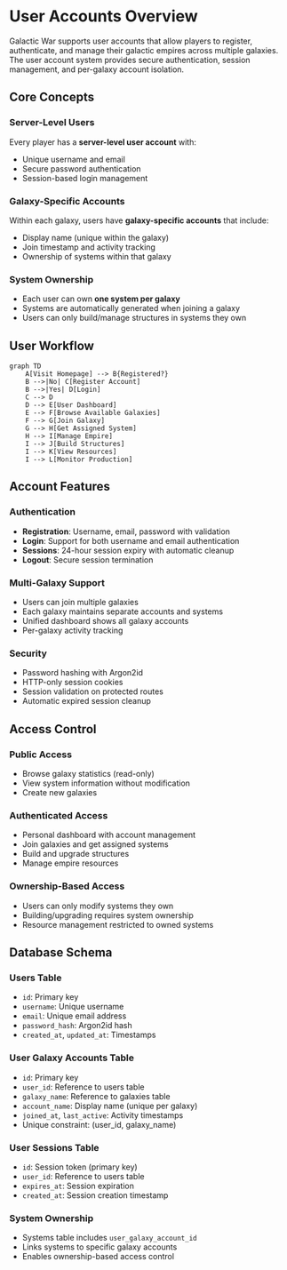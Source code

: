 # User Accounts Overview

Galactic War supports user accounts that allow players to register, authenticate, and manage their galactic empires across multiple galaxies. The user account system provides secure authentication, session management, and per-galaxy account isolation.

## Core Concepts

### Server-Level Users
Every player has a **server-level user account** with:
- Unique username and email
- Secure password authentication
- Session-based login management

### Galaxy-Specific Accounts
Within each galaxy, users have **galaxy-specific accounts** that include:
- Display name (unique within the galaxy)
- Join timestamp and activity tracking
- Ownership of systems within that galaxy

### System Ownership
- Each user can own **one system per galaxy**
- Systems are automatically generated when joining a galaxy
- Users can only build/manage structures in systems they own

## User Workflow

```mermaid
graph TD
    A[Visit Homepage] --> B{Registered?}
    B -->|No| C[Register Account]
    B -->|Yes| D[Login]
    C --> D
    D --> E[User Dashboard]
    E --> F[Browse Available Galaxies]
    F --> G[Join Galaxy]
    G --> H[Get Assigned System]
    H --> I[Manage Empire]
    I --> J[Build Structures]
    I --> K[View Resources]
    I --> L[Monitor Production]
```

## Account Features

### Authentication
- **Registration**: Username, email, password with validation
- **Login**: Support for both username and email authentication
- **Sessions**: 24-hour session expiry with automatic cleanup
- **Logout**: Secure session termination

### Multi-Galaxy Support
- Users can join multiple galaxies
- Each galaxy maintains separate accounts and systems
- Unified dashboard shows all galaxy accounts
- Per-galaxy activity tracking

### Security
- Password hashing with Argon2id
- HTTP-only session cookies
- Session validation on protected routes
- Automatic expired session cleanup

## Access Control

### Public Access
- Browse galaxy statistics (read-only)
- View system information without modification
- Create new galaxies

### Authenticated Access
- Personal dashboard with account management
- Join galaxies and get assigned systems
- Build and upgrade structures
- Manage empire resources

### Ownership-Based Access
- Users can only modify systems they own
- Building/upgrading requires system ownership
- Resource management restricted to owned systems

## Database Schema

### Users Table
- `id`: Primary key
- `username`: Unique username
- `email`: Unique email address
- `password_hash`: Argon2id hash
- `created_at`, `updated_at`: Timestamps

### User Galaxy Accounts Table
- `id`: Primary key
- `user_id`: Reference to users table
- `galaxy_name`: Reference to galaxies table
- `account_name`: Display name (unique per galaxy)
- `joined_at`, `last_active`: Activity timestamps
- Unique constraint: (user_id, galaxy_name)

### User Sessions Table
- `id`: Session token (primary key)
- `user_id`: Reference to users table
- `expires_at`: Session expiration
- `created_at`: Session creation timestamp

### System Ownership
- Systems table includes `user_galaxy_account_id`
- Links systems to specific galaxy accounts
- Enables ownership-based access control